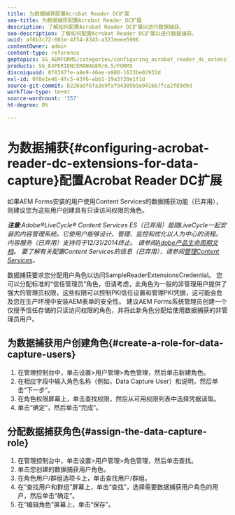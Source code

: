 ```yaml
---
title: 为数据捕获配置Acrobat Reader DC扩展
seo-title: 为数据捕获配置Acrobat Reader DC扩展
description: 了解如何配置Acrobat Reader DC扩展以进行数据捕获。
seo-description: 了解如何配置Acrobat Reader DC扩展以进行数据捕获。
uuid: af6b3c72-601e-4f54-8343-a323eeee5906
contentOwner: admin
content-type: reference
geptopics: SG_AEMFORMS/categories/configuring_acrobat_reader_dc_extensions
products: SG_EXPERIENCEMANAGER/6.5/FORMS
discoiquuid: 8f8367fe-a8e9-46ee-a980-1633be02932d
exl-id: 0f8e1e46-4fc5-43f6-abb1-19a3f20e1f1d
source-git-commit: b220adf6fa3e9faf94389b9a9416b7fca2f89d9d
workflow-type: tm+mt
source-wordcount: '357'
ht-degree: 0%

---
```


# 为数据捕获{#configuring-acrobat-reader-dc-extensions-for-data-capture}配置Acrobat Reader DC扩展

如果AEM Forms安装的用户使用Content Services的数据捕获功能（已弃用），则建议您为这些用户创建具有只读访问权限的角色。

***注意&#x200B;**:Adobe®LiveCycle® Content Services ES（已弃用）是随LiveCycle一起安装的内容管理系统。它使用户能够设计、管理、监控和优化以人为中心的流程。 内容服务（已弃用）支持将于12/31/2014终止。 请参阅[Adobe产品生命周期文档](https://www.adobe.com/support/products/enterprise/eol/eol_matrix.html)。 要了解有关配置Content Services的信息（已弃用），请参阅[管理Content Services](https://help.adobe.com/en_US/livecycle/9.0/admin_contentservices.pdf)。*

数据捕获要求您分配用户角色以访问SampleReaderExtensionsCredential。 您可以分配标准的“信任管理员”角色，但请考虑，此角色为一般的非管理用户提供了强大的管理员权限，这些权限可以控制PKI信任设置和管理PKI凭据，这可能会危及您在生产环境中安装AEM表单的安全性。 建议AEM Forms系统管理员创建一个仅授予信任存储的只读访问权限的角色，并将此新角色分配给使用数据捕获的非管理员用户。

## 为数据捕获用户创建角色{#create-a-role-for-data-capture-users}

1. 在管理控制台中，单击设置>用户管理>角色管理，然后单击新建角色。
1. 在相应字段中输入角色名称（例如，Data Capture User）和说明，然后单击“下一步”。
1. 在角色权限屏幕上，单击查找权限，然后从可用权限列表中选择凭据读取。
1. 单击“确定”，然后单击“完成”。

## 分配数据捕获角色{#assign-the-data-capture-role}

1. 在管理控制台中，单击设置>用户管理>角色管理，然后单击查找。
1. 单击您创建的数据捕获用户角色。
1. 在角色用户/群组选项卡上，单击查找用户/群组。
1. 在“查找用户和群组”屏幕上，单击“查找”，选择需要数据捕获用户角色的用户，然后单击“确定”。
1. 在“编辑角色”屏幕上，单击“保存”。
